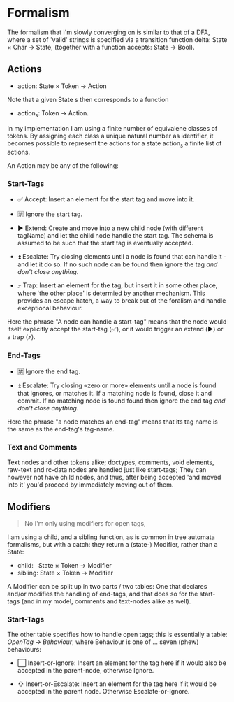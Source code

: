 Formalism
=========

The formalism that I'm slowly converging on is similar to that of a DFA, where a set 
of 'valid' strings is specified via a transition function delta: State × Char → State, (together with a function accepts: State → Bool).


## Actions

- action: State × Token → Action

Note that a given State s then corresponds to a function 

- action<sub>s</sub>: Token → Action. 

In my implementation I am using a finite number of equivalene classes of tokens. By assigning each class a unique natural number as identifier, it becomes possible to represent the actions for a state action<sub>s</sub> a finite list of actions.

An Action may be any of the following:

### Start-Tags

- ✅ Accept: Insert an element for the start tag and move into it.

- 🈲 Ignore the start tag.

- ▶️ Extend: Create and move into a new child node (with different tagName) and
    let the child node handle the start tag. The schema is assumed to be such 
    that the start tag is eventually accepted.

- ⏫ Escalate: Try closing elements until a node is found that can handle it - and
    let it do so. If no such node can be found then ignore the tag _and don't close
    anything_.

- ⤴️ Trap: Insert an element for the tag, but insert it in some other place, where
    'the other place' is determied by another mechanism. This provides an escape
    hatch, a way to break out of the foralism and handle exceptional behaviour.

Here the phrase "A node can handle a start-tag" means that the node would itself 
explicitly accept the start-tag (✅), or it would trigger an extend (▶️) or a trap (⤴️).

### End-Tags

- 🈲 Ignore the end tag.

- ⏫ Escalate: Try closing «zero or more» elements until a node is found that 
    ignores, or matches it. If a matching node is found, close it and commit. 
    If no matching node is found found then ignore the end tag _and don't close
    anything_.

Here the phrase "a node matches an end-tag" means that its tag name is the same as the end-tag's tag-name.

### Text and Comments

Text nodes and other tokens alike; doctypes, comments, void elements, raw-text and rc-data nodes are handled just like start-tags; They can however not have child nodes, and thus, after being accepted 'and moved into it' you'd proceed by immediately moving out of them. 


## Modifiers

> No I'm only using modifiers for open tags,

I am using a child, and a sibling function, as is common in tree automata 
formalisms, but with a catch: they return a (state-) Modifier, rather than a State:

- child:   State × Token → Modifier
- sibling: State × Token → Modifier

A Modifier can be split up in two parts / two tables: One that declares and/or 
modifies the handling of end-tags, and that does so for the start-tags (and in my 
model, comments and text-nodes alike as well).

### Start-Tags

The other table specifies how to handle open tags; this is essentially a table: _OpenTag -> Behaviour_, where Behaviour is one of ... seven (phew) behaviours:

- ⬜️ Insert-or-Ignore: Insert an element for the tag here if it would also be 
    accepted in the parent-node, otherwise Ignore.

- ⇧ Insert-or-Escalate: Insert an  element for the tag here  if it would be
    accepted in the parent node. Otherwise Escalate-or-Ignore.
